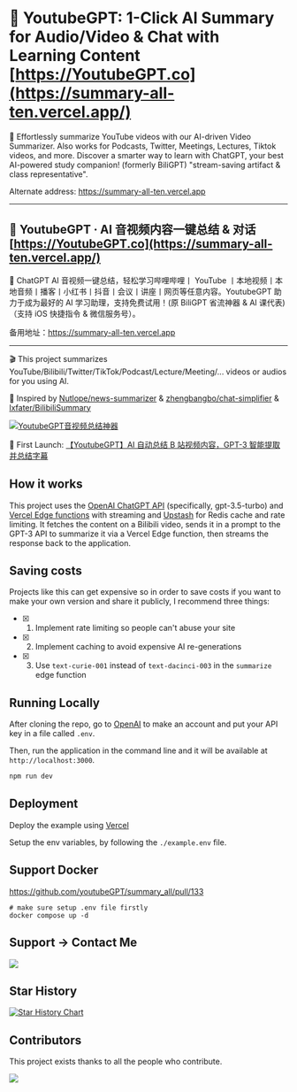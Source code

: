 # 🤖 YoutubeGPT: 1-Click AI Summary for Audio/Video & Chat with Learning Content [https://YoutubeGPT.co](https://summary-all-ten.vercel.app/)

🎉 Effortlessly summarize YouTube videos with our AI-driven Video Summarizer. Also works for Podcasts, Twitter, Meetings, Lectures, Tiktok videos, and more. Discover a smarter way to learn with ChatGPT, your best AI-powered study companion! (formerly BiliGPT) "stream-saving artifact & class representative".

Alternate address: https://summary-all-ten.vercel.app

---

## 🤖 YoutubeGPT · AI 音视频内容一键总结 & 对话 [https://YoutubeGPT.co](https://summary-all-ten.vercel.app/)

🎉 ChatGPT AI 音视频一键总结，轻松学习哔哩哔哩丨 YouTube 丨本地视频丨本地音频丨播客丨小红书丨抖音丨会议丨讲座丨网页等任意内容。YoutubeGPT 助力于成为最好的 AI 学习助理，支持免费试用！(原 BiliGPT 省流神器 & AI 课代表)（支持 iOS 快捷指令 & 微信服务号）。

备用地址：https://summary-all-ten.vercel.app

---

🎬 This project summarizes YouTube/Bilibili/Twitter/TikTok/Podcast/Lecture/Meeting/... videos or audios for you using AI.

🤯 Inspired by [Nutlope/news-summarizer](https://github.com/Nutlope/news-summarizer) & [zhengbangbo/chat-simplifier](https://github.com/zhengbangbo/chat-simplifier/) & [lxfater/BilibiliSummary](https://github.com/lxfater/BilibiliSummary)

[![YoutubeGPT音视频总结神器](./public/YoutubeGPT.gif)](https://twitter.com/Jimmy_JingLv/status/1630137750572728320?s=20)

🚀 First Launch: [【YoutubeGPT】AI 自动总结 B 站视频内容，GPT-3 智能提取并总结字幕](https://www.bilibili.com/video/BV1fX4y1Q7Ux/?vd_source=dd5a650b0ad84edd0d54bb18196ecb86)

## How it works

This project uses the [OpenAI ChatGPT API](https://openai.com/api/) (specifically, gpt-3.5-turbo) and [Vercel Edge functions](https://vercel.com/features/edge-functions) with streaming and [Upstash](https://console.upstash.com/) for Redis cache and rate limiting. It fetches the content on a Bilibili video, sends it in a prompt to the GPT-3 API to summarize it via a Vercel Edge function, then streams the response back to the application.

## Saving costs

Projects like this can get expensive so in order to save costs if you want to make your own version and share it publicly, I recommend three things:

- [x] 1. Implement rate limiting so people can't abuse your site
- [x] 2. Implement caching to avoid expensive AI re-generations
- [x] 3. Use `text-curie-001` instead of `text-dacinci-003` in the `summarize` edge function

## Running Locally

After cloning the repo, go to [OpenAI](https://beta.openai.com/account/api-keys) to make an account and put your API key in a file called `.env`.

Then, run the application in the command line and it will be available at `http://localhost:3000`.

```bash
npm run dev
```

## Deployment

Deploy the example using [Vercel](https://vercel.com?utm_source=github&utm_medium=readme&utm_campaign=vercel-examples)

Setup the env variables, by following the `./example.env` file.


## Support Docker

https://github.com/youtubeGPT/summary_all/pull/133

```shell
# make sure setup .env file firstly
docker compose up -d
```

## Support -> Contact Me

![](./public/wechat.jpg)

## Star History

[![Star History Chart](https://api.star-history.com/svg?repos=youtubeGPT/summary_all&type=Date)](https://star-history.com/#youtubeGPT/summary_all&Date)

## Contributors

This project exists thanks to all the people who contribute.

 <a href="https://github.com/youtubeGPT/summary_all/graphs/contributors">
  <img src="https://contrib.rocks/image?repo=youtubeGPT/summary_all" />
 </a>
